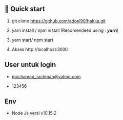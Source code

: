 

## 🚀 Quick start

1. git clone https://github.com/adoel90/hakita.git

2. yarn install / npm install (Recomendeed using : ***yarn***)

3. yarn start/ npm start

4. Akses http://localhost:3000


## User untuk login 

- mochamad_rachman@yahoo.com

- 123456

## Env

- Node Js versi v10.15.2
